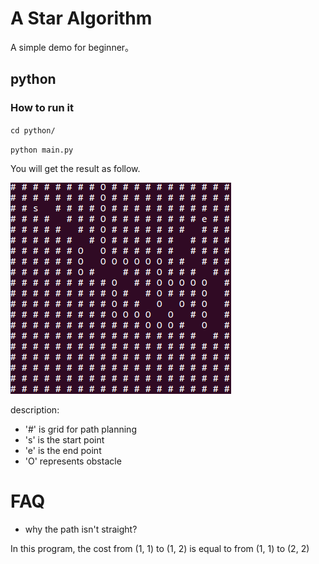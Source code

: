 # A Star Algorithm 
A simple demo for beginner。
## python
### How to run it
`cd python/`

`python main.py`

You will get the result as follow.

![planning_path](a_star_result.png)

description:
- '#' is grid for path planning
- 's' is the start point
- 'e' is the end point
- 'O' represents obstacle

# FAQ
- why the path isn't straight?

In this program, the cost from (1, 1) to (1, 2) is equal to from (1, 1) to (2, 2)